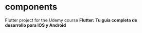 # components

Flutter project for the Udemy course **Flutter: Tu guía completa de desarrollo para IOS y Android**
